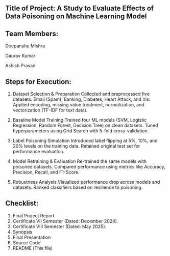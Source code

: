 ## Title of Project: A Study to Evaluate Effects of Data Poisoning on Machine Learning Model

## Team Members:
Deepanshu Mishra

Gaurav Kumar

Ashish Prasad

## Steps for Execution:
1) Dataset Selection & Preparation
     Collected and preprocessed five datasets: Email (Spam), Banking, Diabetes, Heart Attack, and Iris.
     Applied encoding, missing value treatment, normalization, and vectorization (TF-IDF for text data).

2) Baseline Model Training
     Trained four ML models (SVM, Logistic Regression, Random Forest, Decision Tree) on clean datasets.
     Tuned hyperparameters using Grid Search with 5-fold cross-validation.

3) Label Poisoning Simulation
     Introduced label flipping at 5%, 10%, and 20% levels on the training data.
     Retained original test set for performance evaluation.

4) Model Retraining & Evaluation
     Re-trained the same models with poisoned datasets.
     Compared performance using metrics like Accuracy, Precision, Recall, and F1-Score.

5) Robustness Analysis
     Visualized performance drop across models and datasets.
     Ranked classifiers based on resilience to poisoning.

## Checklist:
1. Final Project Report
2. Certificate VII Semester (Dated: December 2024).
3. Certificate VIII Semester (Dated: May 2025).
4. Synopsis
5. Final Presentation
6. Source Code
7. README (This file)
